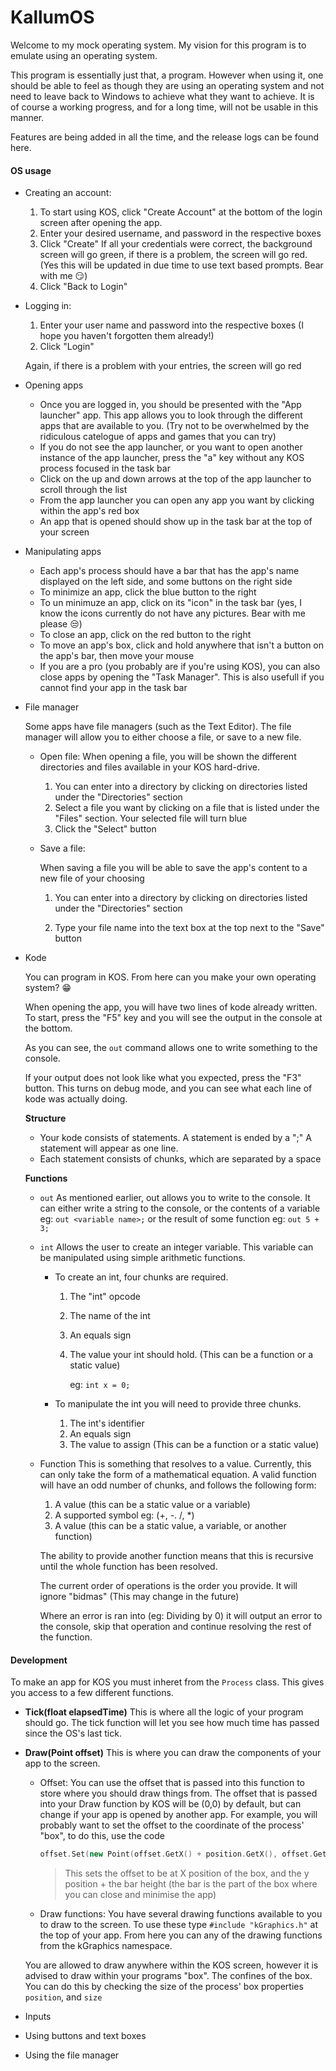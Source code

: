 # KallumOS

Welcome to my mock operating system. My vision for this program is to emulate using an operating system.

This program is essentially just that, a program. However when using it, one should be able to feel as though they are using an operating system and not need to leave back to Windows to achieve what they want to achieve. It is of course a working progress, and for a long time, will not be usable in this manner.

Features are being added in all the time, and the release logs can be found here.

#### OS usage

-   Creating an account:

    1. To start using KOS, click "Create Account" at the bottom of the login screen after opening the app.
    2. Enter your desired username, and password in the respective boxes
    3. Click "Create"
       If all your credentials were correct, the background screen will go green, if there is a problem, the screen will go red.
       (Yes this will be updated in due time to use text based prompts. Bear with me :smirk:)
    4. Click "Back to Login"

-   Logging in:

    1. Enter your user name and password into the respective boxes (I hope you haven't forgotten them already!)
    2. Click "Login"

    Again, if there is a problem with your entries, the screen will go red

-   Opening apps

    -   Once you are logged in, you should be presented with the "App launcher" app. This app allows you to look through the different apps that are available to you. (Try not to be overwhelmed by the ridiculous catelogue of apps and games that you can try)
    -   If you do not see the app launcher, or you want to open another instance of the app launcher, press the "a" key without any KOS process focused in the task bar
    -   Click on the up and down arrows at the top of the app launcher to scroll through the list
    -   From the app launcher you can open any app you want by clicking within the app's red box
    -   An app that is opened should show up in the task bar at the top of your screen

-   Manipulating apps

    -   Each app's process should have a bar that has the app's name displayed on the left side, and some buttons on the right side
    -   To minimize an app, click the blue button to the right
    -   To un minimuze an app, click on its "icon" in the task bar (yes, I know the icons currently do not have any pictures. Bear with me please :unamused:)
    -   To close an app, click on the red button to the right
    -   To move an app's box, click and hold anywhere that isn't a button on the app's bar, then move your mouse
    -   If you are a pro (you probably are if you're using KOS), you can also close apps by opening the "Task Manager". This is also usefull if you cannot find your app in the task bar

-   File manager

    Some apps have file managers (such as the Text Editor). The file manager will allow you to either choose a file, or save to a new file.

    -   Open file:
        When opening a file, you will be shown the different directories and files available in your KOS hard-drive.

        1. You can enter into a directory by clicking on directories listed under the "Directories" section
        2. Select a file you want by clicking on a file that is listed under the "Files" section. Your selected file will turn blue
        3. Click the "Select" button

    -   Save a file:

        When saving a file you will be able to save the app's content to a new file of your choosing

        1. You can enter into a directory by clicking on directories listed under the "Directories" section

        2. Type your file name into the text box at the top next to the "Save" button

-   Kode

    You can program in KOS. From here can you make your own operating system? :grin:

    When opening the app, you will have two lines of kode already written. To start, press the "F5" key and you will see the output in the console at the bottom.

    As you can see, the `out` command allows one to write something to the console.

    If your output does not look like what you expected, press the "F3" button. This turns on debug mode, and you can see what each line of kode was actually doing.

    **Structure**

    -   Your kode consists of statements. A statement is ended by a ";" A statement will appear as one line.
    -   Each statement consists of chunks, which are separated by a space

    **Functions**

    -   `out`
        As mentioned earlier, out allows you to write to the console. It can either write a string to the console, or the contents of a variable eg: `out <variable name>;` or the result of some function eg: `out 5 + 3;`

    -   `int`
        Allows the user to create an integer variable. This variable can be manipulated using simple arithmetic functions.

        -   To create an int, four chunks are required.

            1. The "int" opcode
            2. The name of the int
            3. An equals sign
            4. The value your int should hold. (This can be a function or a static value)

                eg: `int x = 0;`

        -   To manipulate the int you will need to provide three chunks.
            1. The int's identifier
            2. An equals sign
            3. The value to assign (This can be a function or a static value)

    -   Function
        This is something that resolves to a value. Currently, this can only take the form of a mathematical equation. A valid function will have an odd number of chunks, and follows the following form:

        1. A value (this can be a static value or a variable)
        2. A supported symbol eg: (+, -. /, \*)
        3. A value (this can be a static value, a variable, or another function)

        The ability to provide another function means that this is recursive until the whole function has been resolved.

        The current order of operations is the order you provide. It will ignore "bidmas" (This may change in the future)

        Where an error is ran into (eg: Dividing by 0) it will output an error to the console, skip that operation and continue resolving the rest of the function.

#### Development

To make an app for KOS you must inheret from the `Process` class. This gives you access to a few different functions.

-   **Tick(float elapsedTime)**
    This is where all the logic of your program should go. The tick function will let you see how much time has passed since the OS's last tick.
-   **Draw(Point offset)**
    This is where you can draw the components of your app to the screen.

    -   Offset:
        You can use the offset that is passed into this function to store where you should draw things from. The offset that is passed into your Draw function by KOS will be (0,0) by default, but can change if your app is opened by another app. For example, you will probably want to set the offset to the coordinate of the process' "box", to do this, use the code

        ```c++
        offset.Set(new Point(offset.GetX() + position.GetX(), offset.GetY() + position.GetY() + barHeight));
        ```

        > This sets the offset to be at X position of the box, and the y position + the bar height (the bar is the part of the box where you can close and minimise the app)

    -   Draw functions:
        You have several drawing functions available to you to draw to the screen. To use these type
        `#include "kGraphics.h"` at the top of your app. From here you can any of the drawing functions from the kGraphics namespace.

    You are allowed to draw anywhere within the KOS screen, however it is advised to draw within your programs "box". The confines of the box. You can do this by checking the size of the process' box properties `position`, and `size`

-   Inputs

-   Using buttons and text boxes

-   Using the file manager
